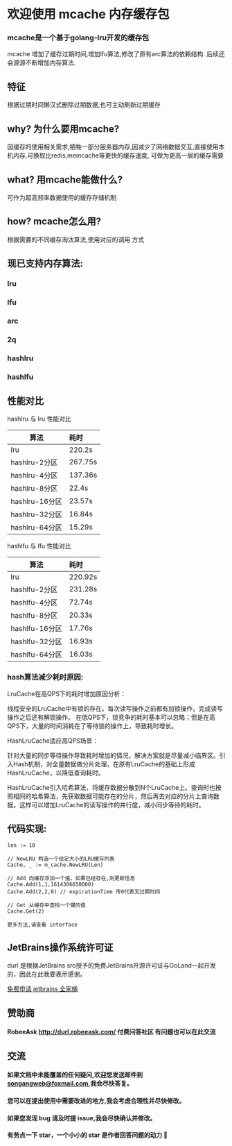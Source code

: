 # 欢迎使用 mcache 内存缓存包

### mcache是一个基于golang-lru开发的缓存包

mcache 增加了缓存过期时间,增加lfu算法,修改了原有arc算法的依赖结构.
后续还会源源不断增加内存算法.

## 特征
根据过期时间懒汉式删除过期数据,也可主动刷新过期缓存

## why? 为什么要用mcache?
因缓存的使用相关需求,牺牲一部分服务器内存,因减少了网络数据交互,直接使用本机内存,可换取比redis,memcache等更快的缓存速度,
可做为更高一层的缓存需要

## what? 用mcache能做什么?
可作为超高频率数据使用的缓存存储机制
  
## how? mcache怎么用?
根据需要的不同缓存淘汰算法,使用对应的调用 方式


## 现已支持内存算法:
### lru
### lfu
### arc
### 2q
### hashlru
### hashlfu

## 性能对比
hashlru 与 lru 性能对比

算法            | 耗时
-------------  | :-------------
lru            | 220.2s
hashlru-2分区   | 267.75s
hashlru-4分区   | 137.36s
hashlru-8分区   | 22.4s
hashlru-16分区  | 23.57s
hashlru-32分区  | 16.84s
hashlru-64分区  | 15.29s

hashlfu 与 lfu 性能对比

算法            | 耗时
-------------  | :-------------
lru            | 220.92s
hashlfu-2分区   | 231.28s
hashlfu-4分区   | 72.74s
hashlfu-8分区   | 20.33s
hashlfu-16分区  | 17.76s
hashlfu-32分区  | 16.93s
hashlfu-64分区  | 16.03s

### hash算法减少耗时原因:
LruCache在高QPS下的耗时增加原因分析：

线程安全的LruCache中有锁的存在。每次读写操作之前都有加锁操作，完成读写操作之后还有解锁操作。 在低QPS下，锁竞争的耗时基本可以忽略；但是在高QPS下，大量的时间消耗在了等待锁的操作上，导致耗时增长。

HashLruCache适应高QPS场景：

针对大量的同步等待操作导致耗时增加的情况，解决方案就是尽量减小临界区。引入Hash机制，对全量数据做分片处理，在原有LruCache的基础上形成HashLruCache，以降低查询耗时。

HashLruCache引入哈希算法，将缓存数据分散到N个LruCache上。查询时也按照相同的哈希算法，先获取数据可能存在的分片，然后再去对应的分片上查询数据。这样可以增加LruCache的读写操作的并行度，减小同步等待的耗时。

## 代码实现:    
    
    len := 10  
    
    // NewLRU 构造一个给定大小的LRU缓存列表
    Cache, _ := m_cache.NewLRU(Len)

    // Add 向缓存添加一个值。如果已经存在,则更新信息
    Cache.Add(1,1,1614306658000)
    Cache.Add(2,2,0) // expirationTime 传0代表无过期时间

    // Get 从缓存中查找一个键的值
    Cache.Get(2)

    更多方法,请查看 interface

## JetBrains操作系统许可证

durl 是根据JetBrains sro授予的免费JetBrains开源许可证与GoLand一起开发的，因此在此我要表示感谢。

[免费申请 jetbrains 全家桶](https://zhuanlan.zhihu.com/p/264139984?utm_source=wechat_session)

## 赞助商
#### RobeeAsk http://durl.robeeask.com/ 付费问答社区 有问题也可以在此交流

## 交流
#### 如果文档中未能覆盖的任何疑问,欢迎您发送邮件到<songangweb@foxmail.com>,我会尽快答复。
#### 您可以在提出使用中需要改进的地方,我会考虑合理性并尽快修改。
#### 如果您发现 bug 请及时提 issue,我会尽快确认并修改。
#### 有劳点一下 star，一个小小的 star 是作者回答问题的动力 🤝
